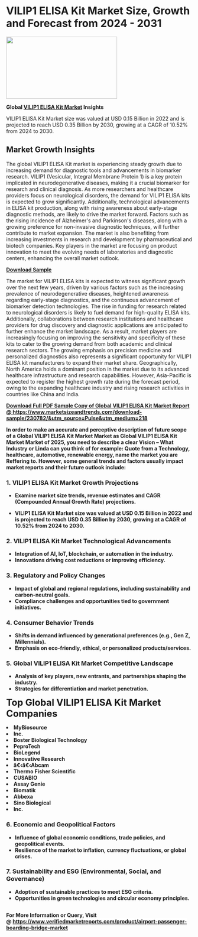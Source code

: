 <H1>VILIP1 ELISA Kit Market Size, Growth and Forecast from 2024 - 2031</H1><img class="aligncenter size-medium wp-image-584254" src="https://thirdeyenews.in/wp-content/uploads/2024/09/Global-Market-Research-300x168.jpeg" alt="" width="300" height="168" /><p><strong>Global&nbsp;<a href="https://www.marketsizeandtrends.com/download-sample/230782/&amp;utm_source=Pulse&amp;utm_medium=218">VILIP1 ELISA Kit Market</a> Insights</strong></p><p>VILIP1 ELISA Kit Market size was valued at USD 0.15 Billion in 2022 and is projected to reach USD 0.35 Billion by 2030, growing at a CAGR of 10.52% from 2024 to 2030.</p><p><h2>Market Growth Insights</h2> <p>The global VILIP1 ELISA Kit market is experiencing steady growth due to increasing demand for diagnostic tools and advancements in biomarker research. VILIP1 (Vesicular, Integral Membrane Protein 1) is a key protein implicated in neurodegenerative diseases, making it a crucial biomarker for research and clinical diagnosis. As more researchers and healthcare providers focus on neurological disorders, the demand for VILIP1 ELISA kits is expected to grow significantly. Additionally, technological advancements in ELISA kit production, along with rising awareness about early-stage diagnostic methods, are likely to drive the market forward. Factors such as the rising incidence of Alzheimer's and Parkinson's diseases, along with a growing preference for non-invasive diagnostic techniques, will further contribute to market expansion. The market is also benefiting from increasing investments in research and development by pharmaceutical and biotech companies. Key players in the market are focusing on product innovation to meet the evolving needs of laboratories and diagnostic centers, enhancing the overall market outlook.</p> <p><strong><a href="#">Download Sample</a></strong></p> <p>The market for VILIP1 ELISA kits is expected to witness significant growth over the next few years, driven by various factors such as the increasing prevalence of neurodegenerative diseases, heightened awareness regarding early-stage diagnostics, and the continuous advancement of biomarker detection technologies. The rise in funding for research related to neurological disorders is likely to fuel demand for high-quality ELISA kits. Additionally, collaborations between research institutions and healthcare providers for drug discovery and diagnostic applications are anticipated to further enhance the market landscape. As a result, market players are increasingly focusing on improving the sensitivity and specificity of these kits to cater to the growing demand from both academic and clinical research sectors. The growing emphasis on precision medicine and personalized diagnostics also represents a significant opportunity for VILIP1 ELISA kit manufacturers to expand their market share. Geographically, North America holds a dominant position in the market due to its advanced healthcare infrastructure and research capabilities. However, Asia-Pacific is expected to register the highest growth rate during the forecast period, owing to the expanding healthcare industry and rising research activities in countries like China and India.</p> <p><strong><a href="#"></p><p><span class=""><strong>Download Full PDF Sample Copy of Global VILIP1 ELISA Kit Market Report</strong> @ <a href="https://www.marketsizeandtrends.com/download-sample/230782/&amp;utm_source=Pulse&amp;utm_medium=218" target="_blank">https://www.marketsizeandtrends.com/download-sample/230782/&amp;utm_source=Pulse&amp;utm_medium=218</a></span></p><p>In order to make an accurate and perceptive description of future scope of a Global&nbsp;VILIP1 ELISA Kit Market Market as Global&nbsp;VILIP1 ELISA Kit Market Market of 2025, you need to describe a clear Vision &ndash; What Industry or Linda can you think of for example: Quote from a Technology, healthcare, automotive, renewable energy, name the market you are Reffering to. However, some general trends and factors usually impact market reports and their future outlook include:</p><h3>1.&nbsp;<strong>VILIP1 ELISA Kit Market Growth Projections</strong></h3><ul><li>Examine market size trends, revenue estimates and CAGR (Compounded Annual Growth Rate) projections.</li><li><p>VILIP1 ELISA Kit Market size was valued at USD 0.15 Billion in 2022 and is projected to reach USD 0.35 Billion by 2030, growing at a CAGR of 10.52% from 2024 to 2030.</p></li></ul><h3>2.&nbsp;<strong>VILIP1 ELISA Kit Market Technological Advancements</strong></h3><ul><li>Integration of AI, IoT, blockchain, or automation in the industry.</li><li>Innovations driving cost reductions or improving efficiency.</li></ul><h3>3.&nbsp;<strong>Regulatory and Policy Changes</strong></h3><ul><li>Impact of global and regional regulations, including sustainability and carbon-neutral goals.</li><li>Compliance challenges and opportunities tied to government initiatives.</li></ul><h3>4.&nbsp;<strong>Consumer Behavior Trends</strong></h3><ul><li>Shifts in demand influenced by generational preferences (e.g., Gen Z, Millennials).</li><li>Emphasis on eco-friendly, ethical, or personalized products/services.</li></ul><h3>5.&nbsp;<strong>Global VILIP1 ELISA Kit Market Competitive Landscape</strong></h3><ul><li>Analysis of key players, new entrants, and partnerships shaping the industry.</li><li>Strategies for differentiation and market penetration.</li></ul><p data-pm-slice="1 1 []"><span style="color: inherit; font-family: inherit; font-size: 25px;">Top Global VILIP1 ELISA Kit Market Companies</span></p><div class="" data-test-id=""><p><li>MyBiosource</li><li> Inc.</li><li> Boster Biological Technology</li><li> PeproTech</li><li> BioLegend</li><li> Innovative Research</li><li> â€‹â€‹Abcam</li><li> Thermo Fisher Scientific</li><li> CUSABIO</li><li> Assay Genie</li><li> Biomatik</li><li> Abbexa</li><li> Sino Biological</li><li> Inc.</li></p></div><h3>6.&nbsp;<strong>Economic and Geopolitical Factors</strong></h3><ul><li>Influence of global economic conditions, trade policies, and geopolitical events.</li><li>Resilience of the market to inflation, currency fluctuations, or global crises.</li></ul><h3>7.&nbsp;<strong>Sustainability and ESG (Environmental, Social, and Governance)</strong></h3><ul><li>Adoption of sustainable practices to meet ESG criteria.</li><li>Opportunities in green technologies and circular economy principles.</li></ul><h2><strong style="font-size: 14px;">For More Information or Query, Visit @&nbsp;</strong><a style="background-color: #ffffff; font-size: 14px;" href="https://www.marketsizeandtrends.com/report/vilip1-elisa-kit-market/" target="_blank">https://www.verifiedmarketreports.com/product/airport-passenger-boarding-bridge-market</a></h2>
